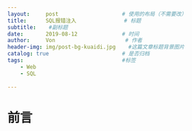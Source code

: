 ```yaml
---
layout:     post                    # 使用的布局（不需要改）
title:      SQL报错注入               # 标题 
subtitle:    #副标题
date:       2019-08-12              # 时间
author:     Von                      # 作者
header-img: img/post-bg-kuaidi.jpg    #这篇文章标题背景图片
catalog: true                       # 是否归档
tags:                               #标签
    - Web
    - SQL
    
---
```


# 前言
